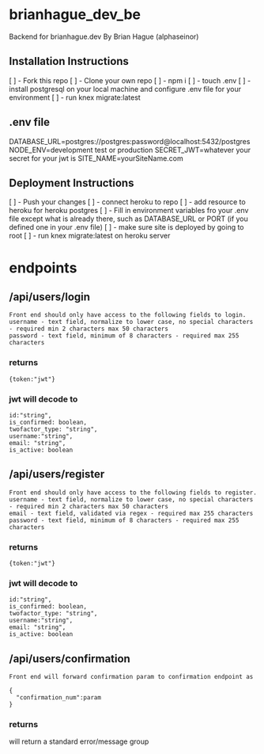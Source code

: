 # brianhague_dev_be
Backend for brianhague.dev
By Brian Hague (alphaseinor)

## Installation Instructions
[ ] - Fork this repo
[ ] - Clone your own repo
[ ] - npm i
[ ] - touch .env
[ ] - install postgresql on your local machine and configure .env file for your environment
[ ] - run knex migrate:latest

## .env file
DATABASE_URL=postgres://postgres:password@localhost:5432/postgres
NODE_ENV=development test or production
SECRET_JWT=whatever your secret for your jwt is
SITE_NAME=yourSiteName.com

## Deployment Instructions
[ ] - Push your changes
[ ] - connect heroku to repo
[ ] - add resource to heroku for heroku postgres
[ ] - Fill in environment variables fro your .env file except what is already there, such as DATABASE_URL or PORT (if you defined one in your .env file)
[ ] - make sure site is deployed by going to root
[ ] - run knex migrate:latest on heroku server

# endpoints

## /api/users/login
```
Front end should only have access to the following fields to login.
username - text field, normalize to lower case, no special characters - required min 2 characters max 50 characters
password - text field, minimum of 8 characters - required max 255 characters
```
### returns
```
{token:"jwt"}
```
### jwt will decode to
```
id:"string",
is_confirmed: boolean,
twofactor_type: "string",
username:"string",
email: "string",
is_active: boolean
```

## /api/users/register
```
Front end should only have access to the following fields to register.
username - text field, normalize to lower case, no special characters - required min 2 characters max 50 characters
email - text field, validated via regex - required max 255 characters
password - text field, minimum of 8 characters - required max 255 characters
```
### returns
```
{token:"jwt"}
```
### jwt will decode to
```
id:"string",
is_confirmed: boolean,
twofactor_type: "string",
username:"string",
email: "string",
is_active: boolean
```

## /api/users/confirmation
```
Front end will forward confirmation param to confirmation endpoint as

{
  "confirmation_num":param
}

```

### returns
will return a standard error/message group 
